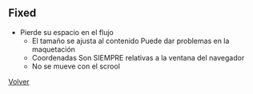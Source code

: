 ## Fixed

- Pierde su espacio en el flujo
	- El tamaño se ajusta al contenido
	Puede dar problemas en la maquetación
	- Coordenadas
	  Son SIEMPRE relativas a la ventana del navegador
	- No se mueve con el scrool
	
[Volver](README.md)